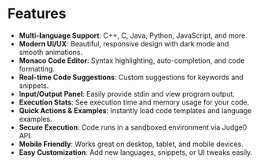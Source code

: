 # Features

- **Multi-language Support**: C++, C, Java, Python, JavaScript, and more.
- **Modern UI/UX**: Beautiful, responsive design with dark mode and smooth animations.
- **Monaco Code Editor**: Syntax highlighting, auto-completion, and code formatting.
- **Real-time Code Suggestions**: Custom suggestions for keywords and snippets.
- **Input/Output Panel**: Easily provide stdin and view program output.
- **Execution Stats**: See execution time and memory usage for your code.
- **Quick Actions & Examples**: Instantly load code templates and language examples.
- **Secure Execution**: Code runs in a sandboxed environment via Judge0 API.
- **Mobile Friendly**: Works great on desktop, tablet, and mobile devices.
- **Easy Customization**: Add new languages, snippets, or UI tweaks easily. 